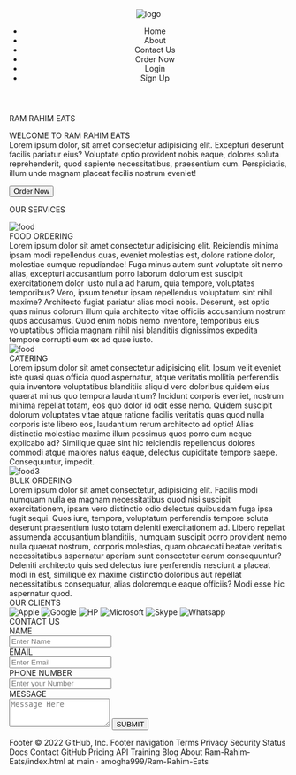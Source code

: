 
<!DOCTYPE html>
<html lang="en">

<head>
    <meta charset="UTF-8">
    <meta http-equiv="X-UA-Compatible" content="IE=edge">
    <meta name="viewport" content="width=device-width, initial-scale=1.0">
    <title>Ram Rahim Eats</title>
</head>
<style>
    @import url('https://fonts.googleapis.com/css2?family=Bebas+Neue&display=swap');
    @import url('https://fonts.googleapis.com/css2?family=Varela+Round&display=swap');
    @import url('https://fonts.googleapis.com/css2?family=Arvo:ital,wght@1,700&display=swap');
    @import url('https://fonts.googleapis.com/css2?family=Caveat:wght@600&display=swap');
    @import url('https://fonts.googleapis.com/css2?family=Public+Sans:ital,wght@1,300&display=swap');
    @import url('https://fonts.googleapis.com/css2?family=Yanone+Kaffeesatz&display=swap');
    @import url('https://fonts.googleapis.com/css2?family=Acme&display=swap');
    @import url('https://fonts.googleapis.com/css2?family=Rubik:ital@1&display=swap');
</style>
<link rel="stylesheet" href="style.css">
<link href="favicon.ico" rel="icon" type="image/x-icon" />
<body>
    <header class="nav">
        <img src="logo.png" alt="logo">
        <div class="navi">
            <nav class="navbar">
                <ul>
                    <li>Home</li>
                    <li>About</li>
                    <li>Contact Us</li>
                    <li>Order Now</li>
                    <li class="log">Login</li>
                    <li class="sign">Sign Up</li>
                </ul>
            </nav>
        </div>
    </header>
    <p class="ram">RAM RAHIM EATS</p>
    <div class="body" id="bg">
        <div class="content">
            <div class="welcome">WELCOME TO RAM RAHIM EATS</div>
            <div class="lo">
                Lorem ipsum dolor, sit amet consectetur adipisicing elit. Excepturi deserunt facilis pariatur eius?
                Voluptate optio provident nobis eaque, dolores soluta reprehenderit, quod sapiente necessitatibus,
                praesentium cum. Perspiciatis, illum unde magnam placeat facilis nostrum eveniet!</div>
            <p class="order"><button type="submit">Order Now</button></p>
        </div>
    </div>
    <div class="service">
        <p>OUR SERVICES</p>
    </div>
    <div class="container">
        <div class="first">
            <img src="food.jpg" alt="food" class="imgone">
            <div class="h1">FOOD ORDERING</div>
            Lorem ipsum dolor sit amet consectetur adipisicing elit. Reiciendis minima ipsam modi repellendus quas,
            eveniet molestias est, dolore ratione dolor, molestiae cumque repudiandae! Fuga minus autem sunt voluptate
            sit nemo alias, excepturi accusantium porro laborum dolorum est suscipit exercitationem dolor iusto nulla ad
            harum, quia tempore, voluptates temporibus? Vero, ipsum tenetur ipsam repellendus voluptatum sint nihil
            maxime? Architecto fugiat pariatur alias modi nobis. Deserunt, est optio quas minus dolorum illum quia
            architecto vitae officiis accusantium nostrum quos accusamus. Quod enim nobis nemo inventore, temporibus
            eius voluptatibus officia magnam nihil nisi blanditiis dignissimos expedita tempore corrupti eum ex ad quae
            iusto.
        </div>
        <div class="second">
            <img src="food2.jpg" alt="food" class="imgone">
            <div class="h1">CATERING</div>
            Lorem ipsum dolor sit amet consectetur adipisicing elit. Ipsum velit eveniet iste quasi quas officia quod
            aspernatur, atque veritatis mollitia perferendis quia inventore voluptatibus blanditiis aliquid vero
            doloribus quidem eius quaerat minus quo tempora laudantium? Incidunt corporis eveniet, nostrum minima
            repellat totam, eos quo dolor id odit esse nemo. Quidem suscipit dolorum voluptates vitae atque ratione
            facilis veritatis quas quod nulla corporis iste libero eos, laudantium rerum architecto ad optio! Alias
            distinctio molestiae maxime illum possimus quos porro cum neque explicabo ad? Similique quae sint hic
            reiciendis repellendus dolores commodi atque maiores natus eaque, delectus cupiditate tempore saepe.
            Consequuntur, impedit.
        </div>
        <div class="third">
            <img src="food3.jpg" alt="food3" class="imgone">
            <div class="h1">BULK ORDERING</div>
            Lorem ipsum dolor sit amet consectetur, adipisicing elit. Facilis modi numquam nulla ea magnam
            necessitatibus quod nisi suscipit exercitationem, ipsam vero distinctio odio delectus quibusdam fuga ipsa
            fugit sequi. Quos iure, tempora, voluptatum perferendis tempore soluta deserunt praesentium iusto totam
            deleniti exercitationem ad. Libero repellat assumenda accusantium blanditiis, numquam suscipit porro
            provident nemo nulla quaerat nostrum, corporis molestias, quam obcaecati beatae veritatis necessitatibus
            aspernatur aperiam sunt consectetur earum consequuntur? Deleniti architecto quis sed delectus iure
            perferendis nesciunt a placeat modi in est, similique ex maxime distinctio doloribus aut repellat
            necessitatibus consequatur, alias doloremque eaque officiis? Modi esse hic aspernatur quod.
        </div>
    </div>
    <div class="allclients">
        <div class="service">OUR CLIENTS
        </div>
        <div class="client">
            <img src="Apple.png" alt="Apple" class="ap">
            <img src="google.jpg" alt="Google" class="gg">
            <img src="hp.png" alt="HP" class="hp">
            <img src="microsoft.png" alt="Microsoft" class="mc">
            <img src="skype.png" alt="Skype" class="skype">
            <img src="whatsapp.jpg" alt="Whatsapp" class="wa">
        </div>
    </div>
    <div class="all">
    <div class="service">
        CONTACT US
    </div>
    <form action="#" class="newform">
       <div class="name"> NAME</div>
        <input type="text" placeholder="Enter Name"  class="ans">
        <div class="name">EMAIL</div>
        <input type="text" placeholder="Enter Email"  class="ans">
        <div class="name">PHONE NUMBER</div>
        <input type="number" placeholder="Enter your Number" class="ans">
        <div class="name">MESSAGE</div>
        <textarea name="message" cols="20" rows="3"  class="ans" placeholder="Message Here"></textarea>
        <button type="submit">SUBMIT</button>
    </form>
    </div> 
</body>

</html>
Footer
© 2022 GitHub, Inc.
Footer navigation
Terms
Privacy
Security
Status
Docs
Contact GitHub
Pricing
API
Training
Blog
About
Ram-Rahim-Eats/index.html at main · amogha999/Ram-Rahim-Eats
